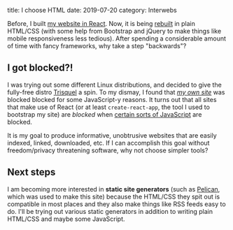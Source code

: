 title: I choose HTML
date: 2019-07-20
category: Interwebs

Before, I built [my website in
React](https://captainalan.github.io/me). Now, it is being
[rebuilt](https://captainalan.github.io) in plain HTML/CSS (with some
help from Bootstrap and jQuery to make things like mobile
responsiveness less tedious). After spending a considerable amount of
time with fancy frameworks, why take a step "backwards"?

## I got blocked?!

I was trying out some different Linux distributions, and decided to
give the fully-free distro [Trisquel](https://trisquel.info) a spin.
To my dismay, I found that [*my own
site*](http://captainalan.github.io/me) was blocked blocked for some
JavaScript-y reasons. It turns out that all sites that make use of
React (or at least `create-react-app`, the tool I used to bootstrap my
site) are *blocked* when [certain sorts of
JavaScript](https://www.gnu.org/software/librejs/) are blocked.

It is my goal to produce informative, unobtrusive websites that are
easily indexed, linked, downloaded, etc. If I can accomplish this goal
without freedom/privacy threatening software, why not choose simpler
tools?

## Next steps

I am becoming more interested in **static site generators** (such as
[Pelican](https://blog.getpelican.com), which was used to make this
site) because the HTML/CSS they spit out is compatible in most places
and they also make things like RSS feeds easy to do. I'll be trying
out various static generators in addition to writing plain HTML/CSS
and maybe some JavaScript.
